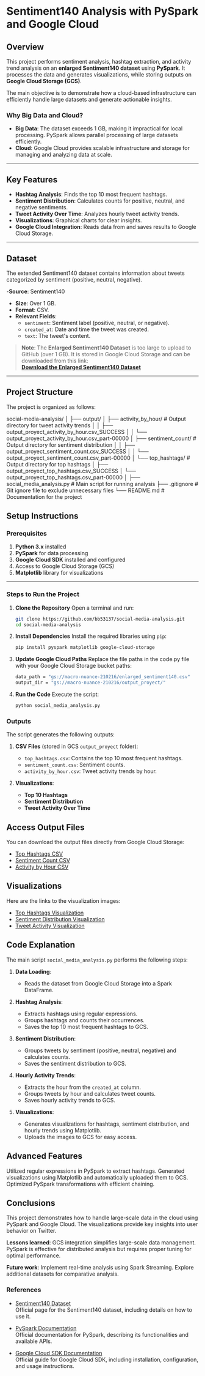 # **Sentiment140 Analysis with PySpark and Google Cloud**

## **Overview**

This project performs sentiment analysis, hashtag extraction, and activity trend analysis on an **enlarged Sentiment140 dataset** using **PySpark**. It processes the data and generates visualizations, while storing outputs on **Google Cloud Storage (GCS)**.

The main objective is to demonstrate how a cloud-based infrastructure can efficiently handle large datasets and generate actionable insights.

### **Why Big Data and Cloud?**
- **Big Data**: The dataset exceeds 1 GB, making it impractical for local processing. PySpark allows parallel processing of large datasets efficiently.
- **Cloud**: Google Cloud provides scalable infrastructure and storage for managing and analyzing data at scale.
  
---

## **Key Features**

- **Hashtag Analysis**: Finds the top 10 most frequent hashtags.
- **Sentiment Distribution**: Calculates counts for positive, neutral, and negative sentiments.
- **Tweet Activity Over Time**: Analyzes hourly tweet activity trends.
- **Visualizations**: Graphical charts for clear insights.
- **Google Cloud Integration**: Reads data from and saves results to Google Cloud Storage.

---

## **Dataset**
The extended Sentiment140 dataset contains information about tweets categorized by sentiment (positive, neutral, negative).

-**Source**: Sentiment140
- **Size**: Over 1 GB.
- **Format**: CSV.
- **Relevant Fields**:
  - `sentiment`: Sentiment label (positive, neutral, or negative).
  - `created_at`: Date and time the tweet was created.
  - `text`: The tweet's content.
>**Note**: The **Enlarged Sentiment140 Dataset** is too large to upload to GitHub (over 1 GB).
> It is stored in Google Cloud Storage and can be downloaded from this link:  
>[**Download the Enlarged Sentiment140 Dataset**](https://console.cloud.google.com/storage/browser/macro-nuance-210216/enlarged_sentiment140.csv)

---


## **Project Structure**

The project is organized as follows:

social-media-analysis/
│
├── output/
│   ├── activity_by_hour/            # Output directory for tweet activity trends
│   │   ├── output_proyect_activity_by_hour.csv_SUCCESS
│   │   └── output_proyect_activity_by_hour.csv_part-00000
│   ├── sentiment_count/             # Output directory for sentiment distribution
│   │   ├── output_proyect_sentiment_count.csv_SUCCESS
│   │   └── output_proyect_sentiment_count.csv_part-00000
│   └── top_hashtags/                # Output directory for top hashtags
│       ├── output_proyect_top_hashtags.csv_SUCCESS
│       └── output_proyect_top_hashtags.csv_part-00000
│
├── social_media_analysis.py         # Main script for running analysis
├── .gitignore                       # Git ignore file to exclude unnecessary files
└── README.md                        # Documentation for the project



## **Setup Instructions**

### Prerequisites

1. **Python 3.x** installed
2. **PySpark** for data processing
3. **Google Cloud SDK** installed and configured
4. Access to Google Cloud Storage (GCS)
5. **Matplotlib** library for visualizations

---

### Steps to Run the Project

1. **Clone the Repository**
   Open a terminal and run:
   ```bash
   git clone https://github.com/bb53137/social-media-analysis.git
   cd social-media-analysis

2. **Install Dependencies**
   Install the required libraries using `pip`:
   ```bash
   pip install pyspark matplotlib google-cloud-storage

3. **Update Google Cloud Paths**
   Replace the file paths in the code.py file with your Google Cloud Storage bucket paths:
   ```bash
   data_path = "gs://macro-nuance-210216/enlarged_sentiment140.csv"
   output_dir = "gs://macro-nuance-210216/output_proyect/"
   
4. **Run the Code**
   Execute the script:
   ```bash
   python social_media_analysis.py

### **Outputs**

The script generates the following outputs:

1. **CSV Files** (stored in GCS `output_proyect` folder):
   - `top_hashtags.csv`: Contains the top 10 most frequent hashtags.
   - `sentiment_count.csv`: Sentiment counts.
   - `activity_by_hour.csv`: Tweet activity trends by hour.

2. **Visualizations**:
   - **Top 10 Hashtags**
   - **Sentiment Distribution**
   - **Tweet Activity Over Time**
## Access Output Files

You can download the output files directly from Google Cloud Storage:

- [Top Hashtags CSV](https://console.cloud.google.com/storage/browser/macro-nuance-210216/output_proyect/top_hashtags.csv/)
- [Sentiment Count CSV](https://console.cloud.google.com/storage/browser/macro-nuance-210216/output_proyect/sentiment_count.csv/)
- [Activity by Hour CSV](https://console.cloud.google.com/storage/browser/macro-nuance-210216/output_proyect/activity_by_hour.csv/)

  
## **Visualizations**

Here are the links to the visualization images:

- [Top Hashtags Visualization](https://console.cloud.google.com/storage/browser/macro-nuance-210216/output_proyect/top_hashtags.png)
- [Sentiment Distribution Visualization](https://console.cloud.google.com/storage/browser/macro-nuance-210216/output_proyect/sentiment_distribution.png)
- [Tweet Activity Visualization](https://console.cloud.google.com/storage/browser/macro-nuance-210216/output_proyect/activity_by_hour.png)

## **Code Explanation**

The main script `social_media_analysis.py` performs the following steps:

1. **Data Loading**:
   - Reads the dataset from Google Cloud Storage into a Spark DataFrame.

2. **Hashtag Analysis**:
   - Extracts hashtags using regular expressions.
   - Groups hashtags and counts their occurrences.
   - Saves the top 10 most frequent hashtags to GCS.

3. **Sentiment Distribution**:
   - Groups tweets by sentiment (positive, neutral, negative) and calculates counts.
   - Saves the sentiment distribution to GCS.

4. **Hourly Activity Trends**:
   - Extracts the hour from the `created_at` column.
   - Groups tweets by hour and calculates tweet counts.
   - Saves hourly activity trends to GCS.

5. **Visualizations**:
   - Generates visualizations for hashtags, sentiment distribution, and hourly trends using Matplotlib.
   - Uploads the images to GCS for easy access.


## **Advanced Features**
Utilized regular expressions in PySpark to extract hashtags.
Generated visualizations using Matplotlib and automatically uploaded them to GCS.
Optimized PySpark transformations with efficient chaining.

## **Conclusions**
This project demonstrates how to handle large-scale data in the cloud using PySpark and Google Cloud.
The visualizations provide key insights into user behavior on Twitter.

**Lessons learned**:
GCS integration simplifies large-scale data management.
PySpark is effective for distributed analysis but requires proper tuning for optimal performance.

**Future work**:
 Implement real-time analysis using Spark Streaming.
Explore additional datasets for comparative analysis.

### **References**
- [Sentiment140 Dataset](http://help.sentiment140.com/for-students/)  
  Official page for the Sentiment140 dataset, including details on how to use it.

- [PySpark Documentation](https://spark.apache.org/docs/latest/api/python/)  
  Official documentation for PySpark, describing its functionalities and available APIs.

- [Google Cloud SDK Documentation](https://cloud.google.com/sdk/docs/)  
  Official guide for Google Cloud SDK, including installation, configuration, and usage instructions.

   
